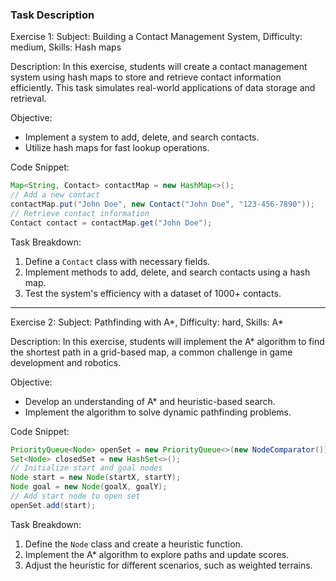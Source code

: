 ### Task Description

Exercise 1: Subject: Building a Contact Management System, Difficulty: medium, Skills: Hash maps

Description:
In this exercise, students will create a contact management system using hash maps to store and retrieve contact information efficiently. This task simulates real-world applications of data storage and retrieval.

Objective:
- Implement a system to add, delete, and search contacts.
- Utilize hash maps for fast lookup operations.

Code Snippet:
```java
Map<String, Contact> contactMap = new HashMap<>();
// Add a new contact
contactMap.put("John Doe", new Contact("John Doe", "123-456-7890"));
// Retrieve contact information
Contact contact = contactMap.get("John Doe");
```

Task Breakdown:
1. Define a `Contact` class with necessary fields.
2. Implement methods to add, delete, and search contacts using a hash map.
3. Test the system's efficiency with a dataset of 1000+ contacts.

---

Exercise 2: Subject: Pathfinding with A*, Difficulty: hard, Skills: A*

Description:
In this exercise, students will implement the A* algorithm to find the shortest path in a grid-based map, a common challenge in game development and robotics.

Objective:
- Develop an understanding of A* and heuristic-based search.
- Implement the algorithm to solve dynamic pathfinding problems.

Code Snippet:
```java
PriorityQueue<Node> openSet = new PriorityQueue<>(new NodeComparator());
Set<Node> closedSet = new HashSet<>();
// Initialize start and goal nodes
Node start = new Node(startX, startY);
Node goal = new Node(goalX, goalY);
// Add start node to open set
openSet.add(start);
```

Task Breakdown:
1. Define the `Node` class and create a heuristic function.
2. Implement the A* algorithm to explore paths and update scores.
3. Adjust the heuristic for different scenarios, such as weighted terrains.